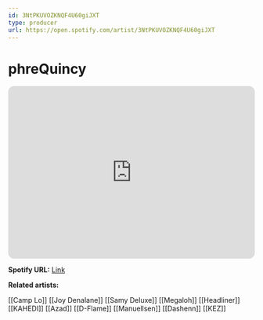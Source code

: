 ```yaml
---
id: 3NtPKUVOZKNQF4U60giJXT
type: producer
url: https://open.spotify.com/artist/3NtPKUVOZKNQF4U60giJXT
---
```

# phreQuincy

<iframe style="border-radius:12px" src="https://open.spotify.com/embed/artist/3NtPKUVOZKNQF4U60giJXT" width="100%" height="352" frameBorder="0" allowfullscreen="" allow="autoplay; clipboard-write; encrypted-media; fullscreen; picture-in-picture" loading="lazy"></iframe>

**Spotify URL:** [Link](https://open.spotify.com/artist/3NtPKUVOZKNQF4U60giJXT)

**Related artists:**

[[Camp Lo]]
[[Joy Denalane]]
[[Samy Deluxe]]
[[Megaloh]]
[[Headliner]]
[[KAHEDI]]
[[Azad]]
[[D-Flame]]
[[Manuellsen]]
[[Dashenn]]
[[KEZ]]
